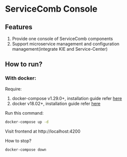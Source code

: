 # ServiceComb Console

## Features

1. Provide one console of ServiceComb components
1. Support microservice management and configuration management(integrate KIE and Service-Center)

## How to run?
### With docker:

Require:
1. docker-compose v1.29.0+, installation guide refer [here](https://docs.docker.com/compose/install/#install-compose)
1. docker v18.02+, installation guide refer [here](https://docs.docker.com/desktop/#download-and-install)

Run this command:
```bash
docker-compose up -d
```

Visit frontend at http://localhost:4200

How to stop?
```bash
docker-compose down
```